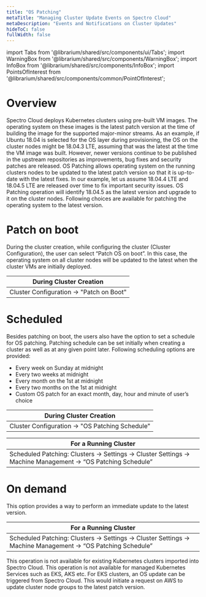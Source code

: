 ```yaml
---
title: "OS Patching"
metaTitle: "Managing Cluster Update Events on Spectro Cloud"
metaDescription: "Events and Notifications on Cluster Updates"
hideToC: false
fullWidth: false
---
```


import Tabs from '@librarium/shared/src/components/ui/Tabs';
import WarningBox from '@librarium/shared/src/components/WarningBox';
import InfoBox from '@librarium/shared/src/components/InfoBox';
import PointsOfInterest from '@librarium/shared/src/components/common/PointOfInterest';




# Overview

Spectro Cloud deploys Kubernetes clusters using pre-built VM images. The operating system on these images is the latest patch version at the time of building the image for the supported major-minor streams. As an example, if Ubuntu 18.04 is selected for the OS layer during provisioning, the OS on the cluster nodes might be 18.04.3 LTE, assuming that was the latest at the time the VM image was built. However, newer versions continue to be published in the upstream repositories as improvements, bug fixes and security patches are released. OS Patching allows operating system on the running clusters nodes to be updated to the latest patch version so that it is up-to-date with the latest fixes. In our example, let us assume 18.04.4 LTE and 18.04.5 LTE are released over time to fix important security issues. OS Patching operation will identify 18.04.5 as the latest version and upgrade to it on the cluster nodes. Following choices are available for patching the operating system to the latest version.
 

# Patch on boot
During the cluster creation, while configuring the cluster (Cluster Configuration), the user can select “Patch OS on boot”. In this case, the operating system on all cluster nodes will be updated to the latest when the cluster VMs are initially deployed.

|  **During Cluster Creation**       |
| -----------------------------------|
|Cluster Configuration -> "Patch on Boot" |


# Scheduled
Besides patching on boot, the users also have the option to set a schedule for OS patching. Patching schedule can be set initially when creating a cluster as well as at any given point later. Following scheduling options are provided:

* Every week on Sunday at midnight
* Every two weeks at midnight
* Every month on the 1st at midnight
* Every two months on the 1st at midnight
* Custom OS patch for an exact month, day, hour and minute of user’s choice

|  **During Cluster Creation**       |
| -----------------------------------|
|Cluster Configuration -> "OS Patching Schedule" |

| **For a Running Cluster**|
|--------------------------|
|Scheduled Patching: Clusters -> Settings -> Cluster Settings -> Machine Management -> “OS Patching Schedule”|


# On demand
This option provides a way to perform an immediate update to the latest version. 

| **For a Running Cluster**|
|--------------------------|
|Scheduled Patching: Clusters -> Settings -> Cluster Settings -> Machine Management -> “OS Patching Schedule”|


<InfoBox>
    This operation is not available for existing Kubernetes clusters imported into Spectro Cloud.
    This operation is not available for managed Kubernetes Services such as EKS, AKS etc. For EKS clusters, an OS update can be triggered from Spectro Cloud. This would initiate a request on AWS to update cluster node groups to the latest patch version. 
</InfoBox>
